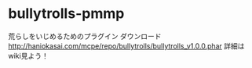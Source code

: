# bullytrolls-pmmp
荒らしをいじめるためのプラグイン
ダウンロード　http://haniokasai.com/mcpe/repo/bullytrolls/bullytrolls_v1.0.0.phar
詳細はwiki見よう！
